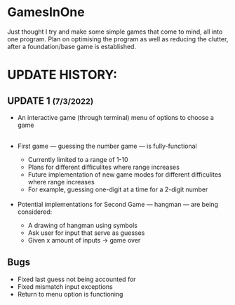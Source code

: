 # GamesInOne
Just thought I try and make some simple games that come to mind, all into one program.
Plan on optimising the program as well as reducing the clutter, after a foundation/base game is established. 

<h1><b> UPDATE HISTORY:</b></h1>
<h2>UPDATE 1 <small>(7/3/2022)</small></h2>
<ul>
  <li>An interactive game (through terminal) menu of options to choose a game</li>
    <br>
</ul>
<ul>
  <li>First game — guessing the number game — is fully-functional</li>
    <ul>
      <li>Currently limited to a range of 1-10</li>
      <li>Plans for different difficulites where range increases</li>
      <li>Future implementation of new game modes for different difficulites where range increases</li>
      <li>For example, guessing one-digit at a time for a 2-digit number</li>
    </ul>
  <br>
  <li>Potential implementations for Second Game — hangman — are being considered: </li>
    <ul>
      <li> A drawing of hangman using symbols</li>
      <li> Ask user for input that serve as guesses</li>
      <li> Given x amount of inputs &rarr; game over </li>
    </ul>
  </ul>
  <h2> Bugs </h2>
  <ul>
    <li>Fixed last guess not being accounted for</li>
    <li>Fixed mismatch input exceptions</li>
    <li>Return to menu option is functioning</li>
  </ul>




